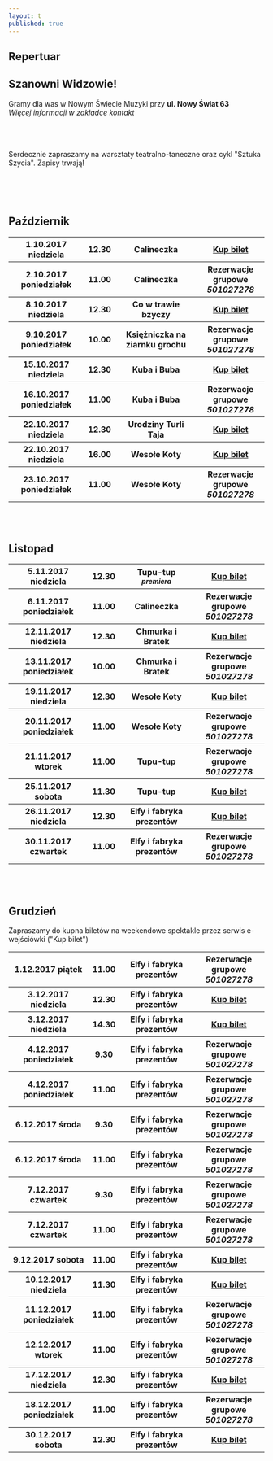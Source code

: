 ```yaml
---
layout: t
published: true
---
```


<link rel="stylesheet" href="https://unpkg.com/purecss@0.6.2/build/pure-min.css" integrity="sha384-UQiGfs9ICog+LwheBSRCt1o5cbyKIHbwjWscjemyBMT9YCUMZffs6UqUTd0hObXD" crossorigin="anonymous">







## Repertuar  

## Szanowni Widzowie!

Gramy dla was w Nowym Świecie Muzyki przy <strong>ul. Nowy Świat 63</strong> <br />
<i> Więcej informacji w zakładce kontakt</i> 
<br /><br /><br /><br /> 

Serdecznie zapraszamy na warsztaty teatralno-taneczne oraz cykl "Sztuka Szycia". Zapisy trwają!
<br /><br />
	
<br /><br />

## Październik

<table class="pure-table">
	<tr>
		<th>1.10.2017 niedziela</th>
		<th>12.30</th>
		<th>Calineczka</th>
		<th><a href="https://ewejsciowki.pl/embedded/rezerwacja/77776
    ">Kup bilet</a></th>
	</tr>
	<tr>
		<th>2.10.2017 poniedziałek</th>
		<th>11.00</th>
		<th>Calineczka</th>
		<th>Rezerwacje grupowe <i><br />501027278</i></th>
	</tr>
	<tr>
		<th>8.10.2017 niedziela</th>
		<th>12.30</th>
		<th>Co w trawie bzyczy</th>
		<th><a href="https://ewejsciowki.pl/embedded/rezerwacja/77777
    ">Kup bilet</a></th>
	</tr>
	<tr>
		<th>9.10.2017 poniedziałek</th>
		<th>10.00</th>
		<th>Księżniczka na ziarnku grochu</th>
		<th>Rezerwacje grupowe <i><br />501027278</i></th>
	</tr>
	<tr>
		<th>15.10.2017 niedziela</th>
		<th>12.30</th>
		<th>Kuba i Buba</th>
		<th><a href="https://ewejsciowki.pl/embedded/rezerwacja/77778
    ">Kup bilet</a></th>
	</tr>
	<tr>
		<th>16.10.2017 poniedziałek</th>
		<th>11.00</th>
		<th>Kuba i Buba</th>
		<th>Rezerwacje grupowe <i><br />501027278</i></th>
	</tr>
	<tr>
		<th>22.10.2017 niedziela</th>
		<th>12.30</th>
		<th>Urodziny Turli Taja</th>
		<th><a href="https://ewejsciowki.pl/embedded/rezerwacja/78179
    ">Kup bilet</a></th>
	</tr>
	<tr>
		<th>22.10.2017 niedziela</th>
		<th>16.00</th>
		<th>Wesołe Koty</th>
		<th><a href="https://ewejsciowki.pl/embedded/rezerwacja/77779
    ">Kup bilet</a></th>
	</tr>
	<tr>
		<th>23.10.2017 poniedziałek</th>
		<th>11.00</th>
		<th>Wesołe Koty</th>
		<th>Rezerwacje grupowe <i><br />501027278</i></th>
	</tr>	
</table>

<br /><br />

## Listopad

<table class="pure-table">
	<tr>
		<th>5.11.2017 niedziela</th>
		<th>12.30</th>
		<th>Tupu-tup<br /><small><i>premiera</i></small></th>
		<th><a href="https://ewejsciowki.pl/embedded/rezerwacja/81541
    ">Kup bilet</a></th>
	</tr>
	<tr>
		<th>6.11.2017 poniedziałek</th>
		<th>11.00</th>
		<th>Calineczka</th>
		<th>Rezerwacje grupowe <i><br />501027278</i></th>
	</tr>
	<tr>
		<th>12.11.2017 niedziela</th>
		<th>12.30</th>
		<th>Chmurka i Bratek</th>
		<th><a href="https://ewejsciowki.pl/embedded/rezerwacja/81524
    ">Kup bilet</a></th>
	</tr>
	<tr>
		<th>13.11.2017 poniedziałek</th>
		<th>10.00</th>
		<th>Chmurka i Bratek</th>
		<th>Rezerwacje grupowe <i><br />501027278</i></th>
	</tr>
	<tr>
		<th>19.11.2017 niedziela</th>
		<th>12.30</th>
		<th>Wesołe Koty</th>
		<th><a href="https://ewejsciowki.pl/embedded/rezerwacja/81525
    ">Kup bilet</a></th>
	</tr>
	<tr>
		<th>20.11.2017 poniedziałek</th>
		<th>11.00</th>
		<th>Wesołe Koty</th>
		<th>Rezerwacje grupowe <i><br />501027278</i></th>
	</tr>
	<tr>
		<th>21.11.2017 wtorek</th>
		<th>11.00</th>
		<th>Tupu-tup</th>
		<th>Rezerwacje grupowe <i><br />501027278</i></th>
	</tr>
	<tr>
		<th>25.11.2017 sobota</th>
		<th>11.30</th>
		<th>Tupu-tup</th>
		<th><a href="https://ewejsciowki.pl/embedded/rezerwacja/81542
    ">Kup bilet</a></th>
	</tr>
	<tr>
		<th>26.11.2017 niedziela</th>
		<th>12.30</th>
		<th>Elfy i fabryka prezentów</th>
		<th><a href="https://ewejsciowki.pl/embedded/rezerwacja/84917
    ">Kup bilet</a></th>
	</tr>
	<tr>
		<th>30.11.2017 czwartek</th>
		<th>11.00</th>
		<th>Elfy i fabryka prezentów</th>
		<th>Rezerwacje grupowe <i><br />501027278</i></th>
	</tr>
</table>

<br /><br />

## Grudzień

Zapraszamy do kupna biletów na weekendowe spektakle przez serwis e-wejściówki ("Kup bilet")

<table class="pure-table">
	<tr>
		<th>1.12.2017 piątek</th>
		<th>11.00</th>
		<th>Elfy i fabryka prezentów</th>
		<th>Rezerwacje grupowe <i><br />501027278</i></th>
	</tr>
	<tr>
		<th>3.12.2017 niedziela</th>
		<th>12.30</th>
		<th>Elfy i fabryka prezentów</th>
		<th><a href="https://ewejsciowki.pl/embedded/rezerwacja/85299
    ">Kup bilet</a></th>
	</tr>
	<tr>
		<th>3.12.2017 niedziela</th>
		<th>14.30</th>
		<th>Elfy i fabryka prezentów</th>
		<th><a href="https://ewejsciowki.pl/embedded/rezerwacja/85985
    ">Kup bilet</a></th>
	</tr>
	<tr>
		<th>4.12.2017 poniedziałek</th>
		<th>9.30</th>
		<th>Elfy i fabryka prezentów</th>
		<th>Rezerwacje grupowe <i><br />501027278</i></th>
	</tr>
	<tr>
		<th>4.12.2017 poniedziałek</th>
		<th>11.00</th>
		<th>Elfy i fabryka prezentów</th>
		<th>Rezerwacje grupowe <i><br />501027278</i></th>
	</tr>
	<tr>
		<th>6.12.2017 środa</th>
		<th>9.30</th>
		<th>Elfy i fabryka prezentów</th>
		<th>Rezerwacje grupowe <i><br />501027278</i></th>
	</tr>
	<tr>
		<th>6.12.2017 środa</th>
		<th>11.00</th>
		<th>Elfy i fabryka prezentów</th>
		<th>Rezerwacje grupowe <i><br />501027278</i></th>
	</tr>
	<tr>
		<th>7.12.2017 czwartek</th>
		<th>9.30</th>
		<th>Elfy i fabryka prezentów</th>
		<th>Rezerwacje grupowe <i><br />501027278</i></th>
	</tr>
	<tr>
		<th>7.12.2017 czwartek</th>
		<th>11.00</th>
		<th>Elfy i fabryka prezentów</th>
		<th>Rezerwacje grupowe <i><br />501027278</i></th>
	</tr>
	<tr>
		<th>9.12.2017 sobota</th>
		<th>11.00</th>
		<th>Elfy i fabryka prezentów</th>
		<th><a href="https://ewejsciowki.pl/embedded/rezerwacja/85300
    ">Kup bilet</a></th>
	</tr>
	<tr>
		<th>10.12.2017 niedziela</th>
		<th>11.30</th>
		<th>Elfy i fabryka prezentów</th>
		<th><a href="https://ewejsciowki.pl/embedded/rezerwacja/85301
    ">Kup bilet</a></th>
	</tr>
	<tr>
		<th>11.12.2017 poniedziałek</th>
		<th>11.00</th>
		<th>Elfy i fabryka prezentów</th>
		<th>Rezerwacje grupowe <i><br />501027278</i></th>
	</tr>
	<tr>
		<th>12.12.2017 wtorek</th>
		<th>11.00</th>
		<th>Elfy i fabryka prezentów</th>
		<th>Rezerwacje grupowe <i><br />501027278</i></th>
	</tr>
	<tr>
		<th>17.12.2017 niedziela</th>
		<th>12.30</th>
		<th>Elfy i fabryka prezentów</th>
		<th><a href="https://ewejsciowki.pl/embedded/rezerwacja/85302
    ">Kup bilet</a></th>
	</tr>
	<tr>
		<th>18.12.2017 poniedziałek</th>
		<th>11.00</th>
		<th>Elfy i fabryka prezentów</th>
		<th>Rezerwacje grupowe <i><br />501027278</i></th>
	</tr>
	<tr>
		<th>30.12.2017 sobota</th>
		<th>12.30</th>
		<th>Elfy i fabryka prezentów</th>
		<th><a href="https://ewejsciowki.pl/embedded/rezerwacja/85986
    ">Kup bilet</a></th>
	</tr>
</table>



<style>
.pure-table thead {
    background-color: rgba(143, 223, 255, 0.19) !important;
    color: #000;
    text-align: left;
    vertical-align: bottom;
}
</style>
